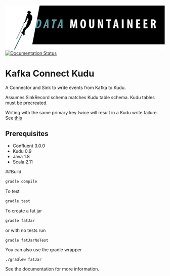 ![](../images/DM-logo.jpg)
[![Documentation Status](https://readthedocs.org/projects/streamreactor/badge/?version=latest)](http://streamreactor.readthedocs.io/en/latest/kudu.html#kafka-connect-kudu)

# Kafka Connect Kudu

A Connector and Sink to write events from Kafka to Kudu. 

Assumes SinkRecord schema matches Kudu table schema. Kudu tables must be precreated.

Writing with the same primary key twice will result in a Kudu write failure. See [this](http://getkudu.io/docs/kudu_impala_integration.html#impala_insertion_caveat)

## Prerequisites
* Confluent 3.0.0
* Kudu 0.9
* Java 1.8 
* Scala 2.11

##Build

```bash
gradle compile
```

To test

```bash
gradle test
```

To create a fat jar

```bash
gradle fatJar
```

or with no tests run

```
gradle fatJarNoTest
```

You can also use the gradle wrapper

```
./gradlew fatJar
```

See the documentation for more information.
